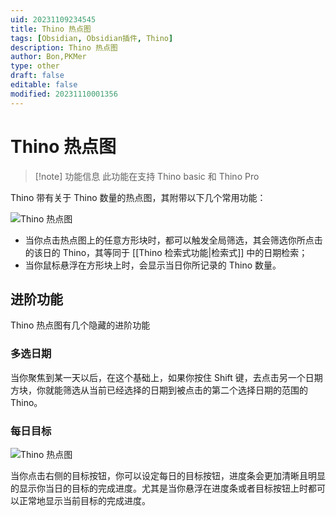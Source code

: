 ```yaml
---
uid: 20231109234545
title: Thino 热点图
tags: [Obsidian, Obsidian插件, Thino]
description: Thino 热点图
author: Bon,PKMer
type: other
draft: false
editable: false
modified: 20231110001356
---
```


# Thino 热点图

> [!note] 功能信息
> 此功能在支持 Thino basic 和 Thino Pro

Thino 带有关于 Thino 数量的热点图，其附带以下几个常用功能：

![Thino 热点图](https://cdn.pkmer.cn/images/Pasted%20image%2020231109143224.png!pkmer)

- 当你点击热点图上的任意方形块时，都可以触发全局筛选，其会筛选你所点击的该日的 Thino，其等同于 [[Thino 检索式功能|检索式]] 中的日期检索；
- 当你鼠标悬浮在方形块上时，会显示当日你所记录的 Thino 数量。

## 进阶功能

Thino 热点图有几个隐藏的进阶功能

### 多选日期

当你聚焦到某一天以后，在这个基础上，如果你按住 Shift 键，去点击另一个日期方块，你就能筛选从当前已经选择的日期到被点击的第二个选择日期的范围的 Thino。

### 每日目标

![Thino 热点图](https://cdn.pkmer.cn/images/Pasted%20image%2020231109144733.png!pkmer)

当你点击右侧的目标按钮，你可以设定每日的目标按钮，进度条会更加清晰且明显的显示你当日的目标的完成进度。尤其是当你悬浮在进度条或者目标按钮上时都可以正常地显示当前目标的完成进度。